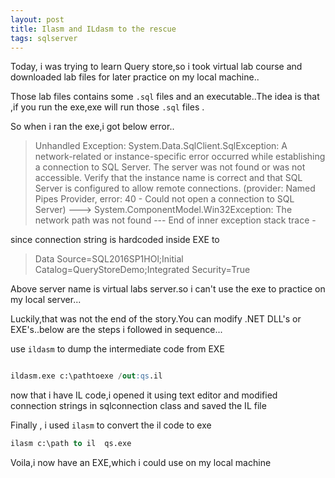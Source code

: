 ```yaml
---
layout: post
title: Ilasm and ILdasm to the rescue
tags: sqlserver
---
```



Today, i was trying to learn Query store,so i took virtual lab course  and downloaded  lab files for later practice on my local machine..

Those lab files contains some `.sql` files and an executable..The idea is that ,if you run the exe,exe will run those `.sql` files .

So when i ran the exe,i got below error..

>Unhandled Exception: System.Data.SqlClient.SqlException: A network-related or instance-specific error occurred while 
establishing a connection to SQL Server. The server was not found or was not accessible. 
Verify that the instance name is correct and that SQL Server is configured to allow remote connections. 
(provider: Named Pipes Provider, error: 40 - Could not open a connection to SQL Server) ---> 
System.ComponentModel.Win32Exception: The network path was not found
   --- End of inner exception stack trace -

since connection string is hardcoded inside EXE to

>Data Source=SQL2016SP1HOl;Initial Catalog=QueryStoreDemo;Integrated Security=True

Above server name is virtual labs server.so i can't use the exe to practice on my local server...

Luckily,that was not the end of the story.You can modify .NET DLL's or EXE's..below are the steps i followed in sequence...

use  `ildasm` to dump the intermediate code from EXE

``` sql

ildasm.exe c:\pathtoexe /out:qs.il

```

now that i  have IL code,i opened it using text editor and modified connection strings in sqlconnection class and saved the IL file


Finally , i used `ilasm` to convert the il code to exe

``` sql
ilasm c:\path to il  qs.exe
```

Voila,i now have an EXE,which i could use on my local machine




